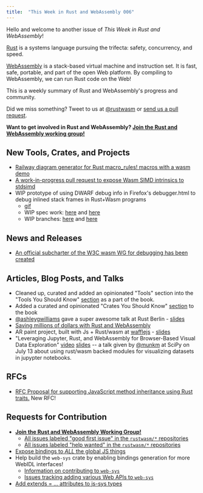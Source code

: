 ```yaml
---
title:  "This Week in Rust and WebAssembly 006"
---
```


Hello and welcome to another issue of *This Week in Rust and WebAssembly*!

[Rust](https://rust-lang.org) is a systems language pursuing the trifecta: safety, concurrency, and speed.

[WebAssembly](http://webassembly.org) is a stack-based virtual machine and instruction set. It is fast, safe, portable, and part of the open Web platform. By compiling to WebAssembly, we can run Rust code on the Web!

This is a weekly summary of Rust and WebAssembly's progress and community.

Did we miss something? Tweet to us at [@rustwasm](https://twitter.com/rustwasm) or [send us a pull request](https://github.com/rustwasm/rustwasm.github.io).

**Want to get involved in Rust and WebAssembly? [Join the Rust and WebAssembly working group!][get-involved]**

## New Tools, Crates, and Projects

* [Railway diagram generator for Rust macro_rules! macros with a wasm demo](https://www.reddit.com/r/rust/comments/96q6jb/show_reddit_a_syntaxdiagram_generator_for_macro/)
* [A work-in-progress pull request to expose Wasm SIMD intrinsics to stdsimd](https://github.com/rust-lang-nursery/stdsimd/pull/549)
* WIP prototype of using DWARF debug info in Firefox's debugger.html to debug inlined stack frames in Rust+Wasm programs
  * [gif](https://drive.google.com/file/d/1Yf1gXBSWNdSzXomy8GKUOiPuZVFAASfw/view)
  * WIP spec work: [here](https://yurydelendik.github.io/webassembly-dwarf/) and [here](https://gist.github.com/yurydelendik/802f36983d50cedb05f984d784dc5159)
  * WIP branches: [here](https://github.com/yurydelendik/debugger.html/tree/x-scopes) and [here](https://github.com/yurydelendik/emscripten/tree/x-scopes)

## News and Releases

* [An official subcharter of the W3C wasm WG for debugging has been created](https://github.com/WebAssembly/debugging)

## Articles, Blog Posts, and Talks

* Cleaned up, curated and added an opinionated "Tools" section into the "Tools You Should Know" [section](https://rustwasm.github.io/book/tools.html) as a part of the book.
* Added a curated and opinionated "Crates You Should Know" [section](https://rustwasm.github.io/book/crates.html) to the book
* [@ashleygwilliams](https://github.com/ashleygwilliams) gave a super awesome talk at Rust Berlin - [slides](https://rustwasm.github.io/hello-wasm-bindgen/#1)
* [Saving millions of dollars with Rust and WebAssembly](https://twitter.com/jxxf/status/1027358517462626304)
* AR paint project, built with Js + Rust/wasm at [wafflejs](https://wafflejs.com/) - [slides](https://slides.cwervo.com/wafflejs-webar-2018-08/#/)
* "Leveraging Jupyter, Rust, and WebAssembly for Browser-Based Visual Data Exploration" [video](https://www.youtube.com/watch?v=5dl_m_6T2bU) [slides](https://munkm.github.io/2018-07-13-scipy/#/) -- a talk given by [@munkm](https://github.com/munkm) at SciPy on July 13 about using rust/wasm backed modules for visualizing datasets in jupypter notebooks. 

## RFCs

* [RFC Proposal for supporting JavaScript method inheritance using Rust traits.](https://github.com/rustwasm/rfcs/pull/3) New RFC!

## Requests for Contribution

* [**Join the Rust and WebAssembly Working Group!**][get-involved]
  * [All issues labeled "good first issue" in the `rustwasm/*` repositories](https://github.com/issues?q=is%3Aopen+is%3Aissue+user%3Arustwasm+archived%3Afalse+label%3A%22good+first+issue%22)
  * [All issues labeled "help wanted" in the `rustwasm/*` repositories](https://github.com/issues?q=is%3Aopen+is%3Aissue+user%3Arustwasm+archived%3Afalse+label%3A%22help+wanted%22)
* [Expose bindings to *ALL* the global JS things](https://github.com/rustwasm/wasm-bindgen/issues/275)
* Help build the `web-sys` crate by enabling bindings generation for more WebIDL interfaces!
  * [Information on contributing to `web-sys`](https://rustwasm.github.io/wasm-bindgen/web-sys.html)
  * [Issues tracking adding various Web APIs to `web-sys`](https://github.com/rustwasm/wasm-bindgen/issues?q=is%3Aissue+is%3Aopen+label%3Aweb-sys)
* [Add extends = ... attributes to js-sys types](https://github.com/rustwasm/wasm-bindgen/issues/670)

[get-involved]: https://github.com/rustwasm/team/blob/master/README.md#get-involved
